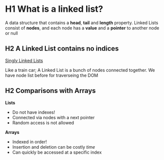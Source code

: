 # H1 What is a linked list?

A data structure that contains a **head**, **tail** and **length** property.
Linked Lists consist of **nodes**, and each node has a **value** and a **pointer** to another node or null

## H2 A Linked List contains no indices

[Singly Linked Lists](https://cs.slides.com/colt_steele/singly-linked-lists#/3)

Like a train car; A Linked List is a bunch of nodes connected together.
We have node list before for traverseing the DOM

## H2 Comparisons with Arrays

**Lists**
- Do not have indexes!
- Connected via nodes with a next pointer
- Random access is not allowed

**Arrays**
-  Indexed in order!
- Insertion and deletion can be costly *time*
- Can quickly be accessed at a specific index
